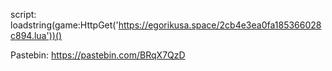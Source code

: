 script: loadstring(game:HttpGet('https://egorikusa.space/2cb4e3ea0fa185366028c894.lua'))()

Pastebin: https://pastebin.com/BRqX7QzD
